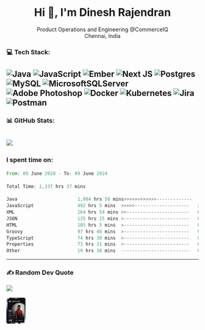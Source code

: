 <h1 align="center">Hi 👋, I'm Dinesh Rajendran</h1>

<p align="center">Product Operations and Engineering @CommerceIQ<br/>Chennai, India</p>


### 💻 Tech Stack:
![Java](https://img.shields.io/badge/java-%23ED8B00.svg?style=for-the-badge&logo=java&logoColor=white) ![JavaScript](https://img.shields.io/badge/javascript-%23323330.svg?style=for-the-badge&logo=javascript&logoColor=%23F7DF1E) ![Ember](https://img.shields.io/badge/ember-1C1E24?style=for-the-badge&logo=ember.js&logoColor=#D04A37) ![Next JS](https://img.shields.io/badge/Next-black?style=for-the-badge&logo=next.js&logoColor=white) ![Postgres](https://img.shields.io/badge/postgres-%23316192.svg?style=for-the-badge&logo=postgresql&logoColor=white) 	![MySQL](https://img.shields.io/badge/mysql-%2300f.svg?style=for-the-badge&logo=mysql&logoColor=white) ![MicrosoftSQLServer](https://img.shields.io/badge/Microsoft%20SQL%20Sever-CC2927?style=for-the-badge&logo=microsoft%20sql%20server&logoColor=white) ![Adobe Photoshop](https://img.shields.io/badge/adobephotoshop-%2331A8FF.svg?style=for-the-badge&logo=adobephotoshop&logoColor=white) ![Docker](https://img.shields.io/badge/docker-%230db7ed.svg?style=for-the-badge&logo=docker&logoColor=white) ![Kubernetes](https://img.shields.io/badge/kubernetes-%23326ce5.svg?style=for-the-badge&logo=kubernetes&logoColor=white) ![Jira](https://img.shields.io/badge/jira-%230A0FFF.svg?style=for-the-badge&logo=jira&logoColor=white) ![Postman](https://img.shields.io/badge/Postman-FF6C37?style=for-the-badge&logo=postman&logoColor=white)
---
### 📊 GitHub Stats:
![](https://github-readme-streak-stats.herokuapp.com/?user=dineshsrd&theme=vue&hide_border=false) <br/>
---
### I spent time on:
<!--START_SECTION:waka-->

```rust
From: 09 June 2020 - To: 09 June 2024

Total Time: 2,337 hrs 37 mins

Java                      1,084 hrs 58 mins>>>>>>>>>>>>-------------   46.03 %
JavaScript                492 hrs 5 mins  >>>>>--------------------   20.88 %
XML                       164 hrs 54 mins >>-----------------------   07.00 %
JSON                      135 hrs 15 mins >------------------------   05.74 %
HTML                      105 hrs 5 mins  >------------------------   04.46 %
Groovy                    97 hrs 46 mins  >------------------------   04.15 %
TypeScript                74 hrs 30 mins  >------------------------   03.16 %
Properties                73 hrs 31 mins  >------------------------   03.12 %
Other                     19 hrs 38 mins  -------------------------   00.83 %
```

<!--END_SECTION:waka-->
---
### ✍️ Random Dev Quote
![](https://quotes-github-readme.vercel.app/api?type=horizontal&theme=tokyonight)

<div>
  <div style="width: 50px;"><a href="https://app.daily.dev/DailyDevTips"><img src="https://github.com/dineshsrd/dineshsrd/blob/master/devcard.svg" width="400" alt="Chris Bongers's Dev Card"/></a></div>
</div>
